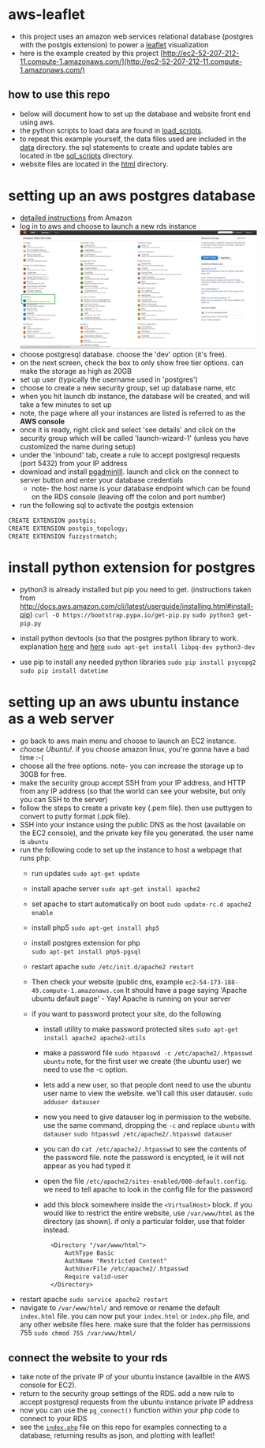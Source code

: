 # aws-leaflet
+ this project uses an amazon web services relational database (postgres with the postgis extension) to power a [leaflet](http://leafletjs.com/) visualization 
+ here is the example created by this project [http://ec2-52-207-212-11.compute-1.amazonaws.com/](http://ec2-52-207-212-11.compute-1.amazonaws.com/)


## how to use this repo
+ below will document how to set up the database and website front end using aws. 
+ the python scripts to load data are found in [load_scripts](https://github.com/ampetr/aws-leaflet/tree/master/load_scripts). 
+ to repeat this example yourself, the data files used are included in the [data](https://github.com/ampetr/aws-leaflet/tree/master/data) directory. the sql statements to create and update tables are located in tbe [sql_scripts](https://github.com/ampetr/aws-leaflet/tree/sql_scripts/data) directory.
+ website files are located in the [html](https://github.com/ampetr/aws-leaflet/tree/master/html) directory. 

# setting up an aws postgres database
+ [detailed instructions](https://console.aws.amazon.com/rds/home?region=us-east-1) from Amazon
+ log in to aws and choose to launch a new rds instance
![aws rds](https://raw.githubusercontent.com/ampetr/aws-leaflet/master/tutorial/aws-rds.png)
+ choose postgresql database. choose the 'dev' option (it's free). 
+ on the next screen, check the box to only show free tier options. can make the storage as high as 20GB
+ set up user (typically the username used in 'postgres')
+ choose to create a new security group, set up database name, etc
+ when you hit launch db instance, the database will be created, and will take a few minutes to set up
+ note, the page where all your instances are listed is referred to as the **AWS console**
+ once it is ready, right click and select 'see details' and click on the security group which will be called 'launch-wizard-1' (unless you have customized the name during setup)
+ under the 'inbound' tab, create a rule to accept postgresql requests (port 5432) from your IP address
+ download and install [pgadminIII](http://www.pgadmin.org/). launch and click on the connect to server button and enter your database credentials
  + note- the host name is your database endpoint which can be found on the RDS console (leaving off the colon and port number) 
+ run the following sql to activate the postgis extension
```
CREATE EXTENSION postgis;
CREATE EXTENSION postgis_topology;
CREATE EXTENSION fuzzystrmatch;
```
  
# install python extension for postgres
+ python3 is already installed but pip you need to get. (instructions taken from http://docs.aws.amazon.com/cli/latest/userguide/installing.html#install-pip) 
`curl -O https://bootstrap.pypa.io/get-pip.py`
`sudo python3 get-pip.py`

+ install python devtools (so that the postgres python library to work. explanation [here](https://web.archive.org/web/20110305033324/http://goshawknest.wordpress.com/2011/02/16/how-to-install-psycopg2-under-virtualenv/) 
and [here](http://stackoverflow.com/questions/11618898/pg-config-executable-not-found)
`sudo apt-get install libpq-dev python3-dev`

+ use pip to install any needed python libraries
`sudo pip install psycopg2`
`sudo pip install datetime`

# setting up an aws ubuntu instance as a web server
+ go back to aws main menu and choose to launch an EC2 instance. 
+ *choose Ubuntu!*. if you choose amazon linux, you're gonna have a bad time :-(
+ choose all the free options. note- you can increase the storage up to 30GB for free. 
+ make the security group accept SSH from your IP address, and HTTP from any IP address (so that the world can see your website, but only you can SSH to the server)
+ follow the steps to create a private key (.pem file). then use puttygen to convert to putty format (.ppk file). 
+ SSH into your instance using the public DNS as the host (available on the EC2 console), and the private key file you generated. the user name is `ubuntu`
+ run the following code to set up the instance to host a webpage that runs php:
	- run updates 
	`sudo apt-get update` 
	
	- install apache server 
	`sudo apt-get install apache2`

	- set apache to start automatically on boot 
	`sudo update-rc.d apache2 enable`
	
	- install php5 
	`sudo apt-get install php5`
	
	- install postgres extension for php  
	`sudo apt-get install php5-pgsql`
	
	- restart apache 
	`sudo /etc/init.d/apache2 restart`
	
	- Then check your website (public dns, example `ec2-54-173-188-49.compute-1.amazonaws.com`
	It should have a page saying 'Apache ubuntu default page' - Yay! Apache is running on your server 
	
	- if you want to password protect your site, do the following 
		- install utility to make password protected sites 
		`sudo apt-get install apache2 apache2-utils`
		
		- make a password file 
		`sudo htpasswd -c /etc/apache2/.htpasswd ubuntu` 
		note, for the first user we create (the ubuntu user) we need to use the -c option. 
		
		- lets add a new user, so that people dont need to use the ubuntu user name to view the website. we'll call this user datauser. 
		`sudo adduser datauser` 
		
		- now you need to give datauser log in permission to the website. use the same command, dropping the `-c` and replace `ubuntu` with `datauser`
		`sudo htpasswd /etc/apache2/.htpasswd datauser` 
		
		- you can do 
		`cat /etc/apache2/.htpasswd`
		to see the contents of the password file. note the password is encypted, ie it will not appear as you had typed it  
		
		- open the file `/etc/apache2/sites-enabled/000-default.config`. we need to tell apache to look in the config file for the password 
		- add this block somewhere inside the `<VirtualHost>` block. if you would like to restrict the entire website, use `/var/www/html` as the directory (as shown). if only a particular folder, use that folder instead.
``` 
		    <Directory "/var/www/html">
		        AuthType Basic
		        AuthName "Restricted Content"
		        AuthUserFile /etc/apache2/.htpasswd
		        Require valid-user
		    </Directory>
```
		
+ restart apache 
`sudo service apache2 restart `
+ navigate to `/var/www/html/` and remove or rename the default `index.html` file. you can now put your `index.html` or `index.php` file, and any other website files here. make sure that the folder has permissions 755 `sudo chmod 755 /var/www/html/`

## connect the website to your rds
+ take note of the private IP of your ubuntu instance (availble in the AWS console for EC2).
+ return to the security group settings of the RDS. add a new rule to accept postgresql requests from the ubuntu instance private IP address
+ now you can use the `pg_connect()` function within your php code to connect to your RDS
+ see the [`index.php`](https://github.com/ampetr/aws-leaflet/blob/master/www/index.php) file on this repo for examples connecting to a database, returning results as json, and plotting with leaflet!
